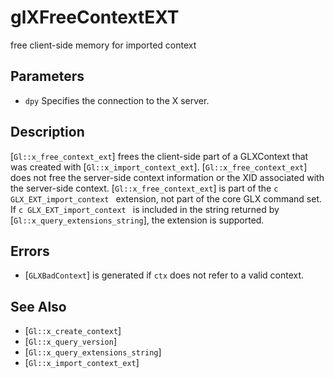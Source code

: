 # glXFreeContextEXT
free client-side memory for imported context

## Parameters
- `dpy`
  Specifies the connection to the X server.

## Description
[`Gl::x_free_context_ext`] frees the client-side part of a GLXContext
  that was created with [`Gl::x_import_context_ext`].
  [`Gl::x_free_context_ext`] does not free the server-side context
  information or the XID associated with the server-side context.
[`Gl::x_free_context_ext`] is part of the ```c GLX_EXT_import_context
  ``` extension, not part of the core GLX command set. If ```c
  GLX_EXT_import_context ``` is included in the string returned by
  [`Gl::x_query_extensions_string`], the extension is supported.

## Errors
- [`GLXBadContext`] is generated if `ctx` does not refer to a valid
  context.

## See Also
- [`Gl::x_create_context`]
- [`Gl::x_query_version`]
- [`Gl::x_query_extensions_string`]
- [`Gl::x_import_context_ext`]

